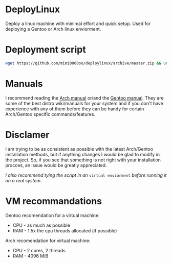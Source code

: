 # DeployLinux
Deploy a linux machine with minimal effort and quick setup.
Used for deploying a Gentoo or Arch linux enviorment.

# Deployment script
```bash
wget https://github.com/mimi0000oo/deploylinux/archive/master.zip && unzip master.zip && deploylinux-master/deploy.sh
```

# Manuals
I recommend reading the [Arch manual](https://wiki.archlinux.org/title/Installation_guide) or/and the [Gentoo manual](https://wiki.gentoo.org/wiki/Handbook:AMD64/Full/Installation). They are some of the best distro wiki/manuals for your system and if you don't have experience with any of them before they can be handy for certain Arch/Gentoo specific commands/features.

# Disclamer
I am trying to be as consistent as possible with the latest Arch/Gentoo installation methods, but if anything changes I would be glad to modify in the project. So, if you see that something is not right with your installation procces, an issue would be greatly appreciated.

*I also recommend tying the script in an* `virtual enviorment` *before running it on a real system*.

# VM recommandations
Gentoo recomendation for a virtual machine:
  - CPU - as much as possible
  - RAM - 1.5x the cpu threads allocated (if possible)

Arch recomendation for virtual machine:
  - CPU - 2 cores, 2 threads
  - RAM - 4096 MiB
